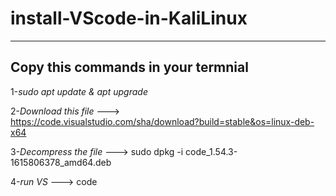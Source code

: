 # install-VScode-in-KaliLinux
----
Copy this commands in your termnial
----

1-*sudo apt update & apt upgrade*

2-*Download this file* --->    
https://code.visualstudio.com/sha/download?build=stable&os=linux-deb-x64

3-*Decompress the file* --->
sudo dpkg -i code_1.54.3-1615806378_amd64.deb

4-*run VS* --->
code
